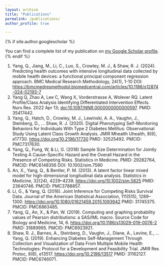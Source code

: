 ```yaml
---
layout: archive
title: "Publications"
permalink: /publications/
author_profile: true

---
```


{% if site.author.googlescholar %}
  <div class="wordwrap">You can find a complete list of my publication on <a href="{{site.author.googlescholar}}">my Google Scholar profile</a>.</div>
{% endif %}

1.	Yang, Q., Jiang, M., Li, C., Luo, S., Crowley, M. J., & Shaw, R. J. (2024). Predicting health outcomes with intensive longitudinal data collected by mobile health devices: a functional principal component regression approach. BMC Medical Research Methodology, 24(1), 1-10 DOI: https://bmcmedresmethodol.biomedcentral.com/articles/10.1186/s12874-024-02193-7
2.	Yang Q, Zhao A, Lee C, Wang X, Vorderstrasse A, Wolever RQ. Latent Profile/Class Analysis Identifying Differentiated Intervention Effects. Nurs Res. 2022 Apr 13; [doi:10.1097/NNR.0000000000000597](https://bmcmedresmethodol.biomedcentral.com/articles/10.1186/s12874-024-02193-7). PMID: 35417442. 
3.	Yang, Q., Hatch, D., Crowley, M. J., Lewinski, A. A., Vaughn, J., Steinberg, D., … Shaw, R. J. (2020). Digital Phenotyping Self-Monitoring Behaviors for Individuals With Type 2 Diabetes Mellitus: Observational Study Using Latent Class Growth Analysis. JMIR Mhealth Uhealth, 8(6), e17730. https://doi.org/10.2196/17730 PMID: 32525492. PMCID: PMC7317630. 
4.	Yang, Q., Fung, W, & Li, G. (2018) Sample Size Determination for Jointly Testing A Cause-Specific Hazard and the Overall Hazard in the Presence of Competing Risks. Statistics in Medicine. PMID: 29282764, PMCID: PMC6148356 DOI: 10.1002/sim.7590
5.	An, X., Yang, Q., & Bentler, P. M. (2013). A latent factor linear mixed model for high-dimensional longitudinal data analysis. Statistics in Medicine, 32(24), 4229–4239. https://doi.org/10.1002/sim.5825 PMID: 23640746. PMCID: PMC3788857.
6.	Li, G., & Yang, Q. (2016). Joint Inference for Competing Risks Survival Data. Journal of the American Statistical Association, 111(515), 1289–1300. https://doi.org/10.1080/01621459.2015.1093942 PMID: 31745375. PMCID: PMC6863485. 
7.	Yang, Q., An, X., & Pan, W. (2019). Computing and graphing probability values of Pearson distributions: a SAS/IML macro. Source Code for Biology and Medicine, 14, 6. https://doi.org/10.1186/s13029-019-0076-2 PMID: 31889995. PMCID: PMC6923921. 
8.  Shaw, R. J., Barnes, A., Steinberg, D., Vaughn, J., Diane, A., Levine, E., … Yang, Q. (2019). Enhancing Diabetes Self-Management Through Collection and Visualization of Data From Multiple Mobile Health Technologies: Protocol for a Development and Feasibility Trial. JMIR Res Protoc, 8(6), e13517. https://doi.org/10.2196/13517 PMID: 31162127. PMCID: PMC6746071. 